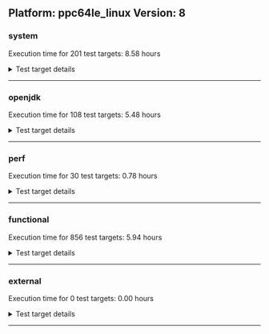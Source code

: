 ## Platform: ppc64le_linux Version: 8 

###  system
 Execution time for  201  test targets:  8.58  hours
<details><summary>Test target details</summary>

| Test Target Name | Time |
| --- | --- |
| TestJlmRemoteThreadAuth_0 | 758421.00  ms|
| TestJlmRemoteThreadAuth_1 | 730643.00  ms|
| TestJlmRemoteThreadNoAuth_0 | 720322.00  ms|
| TestJlmRemoteThreadNoAuth_1 | 700472.00  ms|
| MiniMix_aot_5m_0 | 691215.00  ms|
| TestJlmRemoteClassAuth_0 | 670221.00  ms|
| TestJlmRemoteClassNoAuth_0 | 651254.00  ms|
| TestJlmRemoteClassAuth_1 | 645813.00  ms|
| TestJlmRemoteClassNoAuth_1 | 628321.00  ms|
| SharedClasses.SCM23.MultiCL_0 | 563553.00  ms|
| SharedClasses.SCM23.MultiCL_1 | 494131.00  ms|
| SharedClasses.SCM23.MultiThreadMultiCL_1 | 412065.00  ms|
| SharedClasses.SCM23.MultiThreadMultiCL_0 | 399437.00  ms|
| TestJlmRemoteMemoryAuth_0 | 355839.00  ms|
| ConcurrentLoadTest_5m_1 | 350662.00  ms|
| ConcurrentLoadTest_5m_0 | 347941.00  ms|
| MiniMix_5m_0 | 345604.00  ms|
| TestJlmRemoteMemoryNoAuth_0 | 344053.00  ms|
| MiniMix_5m_1 | 343866.00  ms|
| MiniMix_5min_jdk8_0 | 331696.00  ms|
| TestJlmRemoteMemoryAuth_1 | 331157.00  ms|
| TestJlmRemoteMemoryNoAuth_1 | 321548.00  ms|
| DBBLoadTest_5m_1 | 312552.00  ms|
| NioLoadTest_5m_1 | 310542.00  ms|
| NioLoadTest_5m_0 | 310447.00  ms|
| DBBLoadTest_5m_0 | 310130.00  ms|
| MauveSingleThrdLoad_J9_5m_0 | 306028.00  ms|
| MauveSingleInvocLoad_J9_5m_0 | 305856.00  ms|
| MauveSingleInvocLoad_J9_5m_1 | 305613.00  ms|
| MauveSingleThrdLoad_J9_5m_1 | 305522.00  ms|
| DaaLoadTest_daa1_5m_0 | 305141.00  ms|
| DaaLoadTest_all_5m_0 | 305055.00  ms|
| MauveMultiThrdLoad_5m_1 | 305054.00  ms|
| LambdaLoadTest_J9_5m_0 | 305054.00  ms|
| LambdaLoadTest_CS_5m_0 | 304980.00  ms|
| DaaLoadTest_daa2_5m_0 | 304977.00  ms|
| DaaLoadTest_daa1_CS_5m_0 | 304907.00  ms|
| DaaLoadTest_daa3_5m_0 | 304827.00  ms|
| DaaLoadTest_all_CS_5m_0 | 304782.00  ms|
| HeapHogLoadTest_5m_0 | 304756.00  ms|
| LambdaLoadTest_HS_5m_1 | 304751.00  ms|
| DaaLoadTest_daa1_5m_1 | 304743.00  ms|
| MauveMultiThrdLoad_5m_0 | 304742.00  ms|
| DaaLoadTest_daa2_CS_5m_0 | 304714.00  ms|
| LambdaLoadTest_J9_5m_1 | 304654.00  ms|
| ObjectTreeLoadTest_5m_0 | 304644.00  ms|
| LambdaLoadTest_HS_5m_0 | 304480.00  ms|
| DaaLoadTest_all_5m_1 | 304475.00  ms|
| DaaLoadTest_daa3_CS_5m_0 | 304474.00  ms|
| ClassLoadingTest_CS_5m_0 | 304468.00  ms|
| DaaLoadTest_daa2_5m_1 | 304468.00  ms|
| MathLoadTest_bigdecimal_CS_5m_0 | 304457.00  ms|
| MathLoadTest_all_CS_5m_0 | 304433.00  ms|
| MathLoadTest_autosimd_CS_5m_0 | 304300.00  ms|
| HeapHogLoadTest_5m_1 | 304214.00  ms|
| DaaLoadTest_daa3_5m_1 | 304184.00  ms|
| ObjectTreeLoadTest_5m_1 | 304137.00  ms|
| ClassLoadingTest_5m_0 | 304137.00  ms|
| MauveSingleInvocLoad_HS_5m_0 | 304129.00  ms|
| MauveSingleThrdLoad_HS_5m_0 | 304129.00  ms|
| ClassLoadingTest_5m_1 | 304002.00  ms|
| MathLoadTest_all_5m_1 | 303934.00  ms|
| MauveSingleThrdLoad_HS_5m_1 | 303868.00  ms|
| MathLoadTest_bigdecimal_5m_1 | 303858.00  ms|
| MauveSingleInvocLoad_HS_5m_1 | 303850.00  ms|
| UtilLoadTest_5m_1 | 303842.00  ms|
| MathLoadTest_autosimd_5m_1 | 303756.00  ms|
| LangLoadTest_5m_1 | 303746.00  ms|
| UtilLoadTest_5m_0 | 303724.00  ms|
| MathLoadTest_bigdecimal_5m_0 | 303720.00  ms|
| MathLoadTest_all_5m_0 | 303676.00  ms|
| LangLoadTest_5m_0 | 303568.00  ms|
| MathLoadTest_autosimd_5m_0 | 303545.00  ms|
| HCRLateAttachWorkload_0 | 266501.00  ms|
| HCRLateAttachWorkload_1 | 255337.00  ms|
| SharedClasses.SCM23.MultiThread_1 | 235231.00  ms|
| SharedClasses.SCM23.MultiThread_0 | 232270.00  ms|
| MauveSingleThrdLoad_HS_0 | 207944.00  ms|
| SharedClasses.SCM01.SingleCL_0 | 190752.00  ms|
| MauveMultiThrdLoad_0 | 162693.00  ms|
| ConcurrentLoadTest_0 | 161741.00  ms|
| TestJlmRemoteNotifierProxyAuth_0 | 149087.00  ms|
| TestJlmRemoteNotifierProxyAuth_1 | 145368.00  ms|
| NioLoadTest_0 | 141283.00  ms|
| SharedClasses.SCM01.MultiCL_0 | 129537.00  ms|
| SharedClasses.SCM01.MultiCL_1 | 128225.00  ms|
| SC_Softmx_UpDown_1 | 120855.00  ms|
| SC_Softmx_UpDown_0 | 116338.00  ms|
| SC_Softmx_Increase_1 | 110055.00  ms|
| SC_Softmx_Increase_0 | 109478.00  ms|
| SharedClassesAPI_0 | 100054.00  ms|
| SharedClassesAPI_1 | 98353.00  ms|
| SharedClasses.SCM01.MultiThreadMultiCL_1 | 97592.00  ms|
| MathLoadTest_all_0 | 96601.00  ms|
| SharedClasses.SCM01.MultiThreadMultiCL_0 | 94865.00  ms|
| MathLoadTest_bigdecimal_0 | 88158.00  ms|
| SharedClasses.SCM01.MultiThread_1 | 64933.00  ms|
| SharedClasses.SCM01.MultiThread_0 | 64523.00  ms|
| SharedClasses.SCM23.SingleCL_1 | 49148.00  ms|
| SharedClasses.SCM23.SingleCL_0 | 48387.00  ms|
| SharedClasses.SCM01.SingleCL_1 | 48186.00  ms|
| ParallelStreamsLoadTest_J9_0 | 45483.00  ms|
| ParallelStreamsLoadTest_CS_0 | 44926.00  ms|
| ParallelStreamsLoadTest_J9_1 | 41747.00  ms|
| ClassLoadingTest_0 | 39599.00  ms|
| LockingLoadTest_0 | 33809.00  ms|
| LockingLoadTest_1 | 32738.00  ms|
| TestJlmLocal_0 | 28207.00  ms|
| ParallelStreamsLoadTest_HS_1 | 28205.00  ms|
| TestJlmLocal_1 | 27293.00  ms|
| ParallelStreamsLoadTest_HS_0 | 26866.00  ms|
| SharedClassesWorkload_0 | 19622.00  ms|
| SharedClassesWorkload_1 | 19517.00  ms|
| DirectByteBufferLoadTest_0 | 19205.00  ms|
| OAuthTest_0 | 13990.00  ms|
| UtilLoadTest_0 | 8685.00  ms|
| LangLoadTest_0 | 8518.00  ms|
| MauveSingleInvocLoad_HS_0 | 7767.00  ms|
| MathLoadTest_autosimd_0 | 5867.00  ms|
| jcstress_SampleTestBench_0 | 5855.00  ms|
| TestIBMJlmLocal_0 | 2933.00  ms|
| TestIBMJlmLocal_1 | 2728.00  ms|
| LambdaLoadTest_Hotspot_0 | 2605.00  ms|
| MachineInfo_0 | 653.00  ms|
| JdiTest_2 | 21.00  ms|
| JdiTest_1 | 21.00  ms|
| JdiTest_0 | 21.00  ms|
| MauveSingleInvocLoad_CS_5m_0 | 20.00  ms|
| MauveSingleThrdLoad_CS_5m_0 | 20.00  ms|
| MauveMultiThrdLoad_CS_5m_0 | 19.00  ms|
| TestJlmRemoteMemoryNoAuth_2 | 19.00  ms|
| ConcurrentLoadTest_5m_2 | 17.00  ms|
| MathLoadTest_all_5m_2 | 17.00  ms|
| MiniMix_5m_2 | 17.00  ms|
| DBBLoadTest_5m_2 | 17.00  ms|
| LockingLoadTest_2 | 17.00  ms|
| UtilLoadTest_5m_2 | 16.00  ms|
| SC_Softmx_JitAot_Linux_1 | 16.00  ms|
| LangLoadTest_5m_2 | 16.00  ms|
| HCRLateAttachWorkload_2 | 16.00  ms|
| TestIBMJlmRemoteClassNoAuth_SE80_Linux_1 | 16.00  ms|
| TestIBMJlmRemoteClassNoAuth_SE80_0 | 16.00  ms|
| TestIBMJlmRemoteClassAuth_SE80_1 | 16.00  ms|
| SC_Softmx_JitAot_Linux_0 | 16.00  ms|
| TestJlmRemoteMemoryAuth_2 | 15.00  ms|
| SC_Softmx_JitAot_1 | 15.00  ms|
| SC_Softmx_JitAot_0 | 15.00  ms|
| MauveMultiThrdLoad_5m_2 | 15.00  ms|
| TestIBMJlmRemoteClassAuth_SE80_0 | 15.00  ms|
| ClassLoadingTest_5m_2 | 15.00  ms|
| TestIBMJlmRemoteMemoryAuth_SE80_Linux_0 | 15.00  ms|
| TestIBMJlmRemoteMemoryNoAuth_SE80_Linux_0 | 15.00  ms|
| TestIBMJlmRemoteClassAuth_SE80_Linux_1 | 15.00  ms|
| MauveSingleInvocLoad_HS_5m_2 | 15.00  ms|
| TestJlmRemoteClassNoAuth_2 | 15.00  ms|
| TestIBMJlmRemoteClassNoAuth_SE80_1 | 15.00  ms|
| TestJlmRemoteThreadNoAuth_2 | 15.00  ms|
| TestIBMJlmRemoteMemoryNoAuth_SE80_Linux_1 | 15.00  ms|
| TestIBMJlmRemoteMemoryNoAuth_SE80_0 | 15.00  ms|
| TestIBMJlmRemoteMemoryAuth_SE80_1 | 15.00  ms|
| TestIBMJlmRemoteMemoryAuth_SE80_Linux_1 | 15.00  ms|
| TestIBMJlmRemoteClassNoAuth_SE80_Linux_0 | 15.00  ms|
| TestIBMJlmRemoteClassAuth_SE80_Linux_0 | 15.00  ms|
| TestJlmRemoteNotifierProxyAuth_2 | 15.00  ms|
| MathLoadTest_autosimd_5m_2 | 14.00  ms|
| TestIBMJlmRemoteMemoryNoAuth_SE80_1 | 14.00  ms|
| TestIBMJlmRemoteMemoryAuth_SE80_0 | 14.00  ms|
| TestJlmRemoteClassAuth_2 | 14.00  ms|
| TestJlmLocal_2 | 14.00  ms|
| TestJlmRemoteThreadAuth_2 | 14.00  ms|
| MathLoadTest_bigdecimal_5m_2 | 14.00  ms|
| LambdaLoadTest_HS_5m_2 | 14.00  ms|
| NioLoadTest_5m_2 | 14.00  ms|
| UtilLoadTest_2 | 14.00  ms|
| MauveSingleThrdLoad_HS_1 | 14.00  ms|
| ParallelStreamsLoadTest_HS_2 | 13.00  ms|
| MauveSingleThrdLoad_HS_5m_2 | 13.00  ms|
| NioLoadTest_2 | 13.00  ms|
| LangLoadTest_1 | 13.00  ms|
| MauveMultiThrdLoad_1 | 13.00  ms|
| MathLoadTest_autosimd_1 | 13.00  ms|
| MathLoadTest_all_2 | 13.00  ms|
| MathLoadTest_all_1 | 13.00  ms|
| MathLoadTest_bigdecimal_1 | 13.00  ms|
| MathLoadTest_autosimd_2 | 13.00  ms|
| UtilLoadTest_1 | 13.00  ms|
| ClassLoadingTest_1 | 13.00  ms|
| ClassLoadingTest_2 | 13.00  ms|
| MauveMultiThrdLoad_2 | 13.00  ms|
| MauveSingleThrdLoad_HS_2 | 12.00  ms|
| LambdaLoadTest_Hotspot_2 | 12.00  ms|
| DirectByteBufferLoadTest_2 | 12.00  ms|
| MathLoadTest_bigdecimal_2 | 12.00  ms|
| DirectByteBufferLoadTest_1 | 12.00  ms|
| LambdaLoadTest_Hotspot_1 | 12.00  ms|
| NioLoadTest_1 | 12.00  ms|
| MauveSingleInvocLoad_HS_2 | 12.00  ms|
| ConcurrentLoadTest_1 | 12.00  ms|
| LangLoadTest_2 | 12.00  ms|
| MauveSingleInvocLoad_HS_1 | 12.00  ms|
| ConcurrentLoadTest_2 | 12.00  ms|
</details>

---

###  openjdk
 Execution time for  108  test targets:  5.48  hours
<details><summary>Test target details</summary>

| Test Target Name | Time |
| --- | --- |
| jdk_security3_1 | 1283429.00  ms|
| jdk_security3_0 | 1266617.00  ms|
| hotspot_jre_0 | 1213611.00  ms|
| jdk_jfr_0 | 1163857.00  ms|
| jdk_jfr_1 | 1017109.00  ms|
| hotspot_jre_1 | 1016337.00  ms|
| jdk_other_0 | 981090.00  ms|
| jdk_other_1 | 978230.00  ms|
| jdk_nio_0 | 807842.00  ms|
| jdk_util_0 | 744400.00  ms|
| jdk_nio_1 | 715399.00  ms|
| jdk_util_1 | 677623.00  ms|
| jdk_jdi_0 | 585694.00  ms|
| jdk_rmi_0 | 518467.00  ms|
| jdk_rmi_1 | 478232.00  ms|
| jdk_net_0 | 371628.00  ms|
| jdk_net_1 | 346414.00  ms|
| jdk_jmx_0 | 309957.00  ms|
| hotspot_custom_0 | 306887.00  ms|
| hotspot_custom_1 | 305746.00  ms|
| jdk_beans_0 | 280633.00  ms|
| jdk_tools_0 | 265804.00  ms|
| jdk_lang_1 | 262642.00  ms|
| jdk_lang_0 | 241206.00  ms|
| jdk_jmx_1 | 236428.00  ms|
| jdk_security4_0 | 233601.00  ms|
| jdk_security4_1 | 232058.00  ms|
| jdk_tools_1 | 180873.00  ms|
| jdk_jdi_jdk8_1 | 180649.00  ms|
| jdk_jdi_jdk8_0 | 179954.00  ms|
| jdk_imageio_1 | 176037.00  ms|
| jdk_beans_1 | 175188.00  ms|
| jdk_imageio_0 | 170796.00  ms|
| jdk_instrument_0 | 166899.00  ms|
| jdk_instrument_1 | 140285.00  ms|
| jdk_security1_0 | 139855.00  ms|
| jdk_math_0 | 139292.00  ms|
| jdk_security1_1 | 137008.00  ms|
| jdk_math_1 | 135029.00  ms|
| jdk_security2_0 | 128264.00  ms|
| jdk_security2_1 | 120903.00  ms|
| jdk_time_0 | 105256.00  ms|
| jdk_io_0 | 97294.00  ms|
| jdk_time_1 | 94727.00  ms|
| jdk_io_1 | 85589.00  ms|
| jdk_management_0 | 71080.00  ms|
| jdk_management_1 | 56012.00  ms|
| jdk_text_0 | 48291.00  ms|
| jdk_text_1 | 40078.00  ms|
| jdk_custom_0 | 37862.00  ms|
| jdk_custom_1 | 28812.00  ms|
| langtools_custom_0 | 11014.00  ms|
| langtools_custom_1 | 7842.00  ms|
| hotspot_compiler_0 | 5873.00  ms|
| hotspot_compiler_1 | 4419.00  ms|
| hotspot_serviceability_1 | 4373.00  ms|
| hotspot_gc_1 | 4368.00  ms|
| hotspot_serviceability_0 | 4252.00  ms|
| hotspot_gc_0 | 4199.00  ms|
| hotspot_runtime_1 | 3946.00  ms|
| hotspot_runtime_0 | 3941.00  ms|
| hotspot_all_0 | 3752.00  ms|
| jdk_swing_2 | 27.00  ms|
| jdk_2d_1 | 21.00  ms|
| jdk_security4_2 | 20.00  ms|
| jdk_awt_0 | 20.00  ms|
| jdk_awt_2 | 20.00  ms|
| jdk_sound_0 | 19.00  ms|
| jdk_sound_2 | 19.00  ms|
| jdk_2d_2 | 19.00  ms|
| jdk_2d_0 | 19.00  ms|
| jdk_swing_1 | 18.00  ms|
| jdk_awt_1 | 18.00  ms|
| jdk_sound_1 | 18.00  ms|
| jdk_jdi_jdk8_2 | 18.00  ms|
| jdk_swing_0 | 17.00  ms|
| jdk_custom_2 | 17.00  ms|
| hotspot_all_1 | 17.00  ms|
| jdk_net_2 | 16.00  ms|
| jdk_lang_2 | 16.00  ms|
| jdk_instrument_2 | 16.00  ms|
| jdk_util_2 | 16.00  ms|
| jdk_nio_2 | 16.00  ms|
| jdk_management_2 | 16.00  ms|
| jdk_tools_2 | 15.00  ms|
| jdk_math_2 | 15.00  ms|
| jdk_jmx_2 | 15.00  ms|
| jdk_time_2 | 15.00  ms|
| jdk_other_2 | 15.00  ms|
| jdk_jfr_2 | 15.00  ms|
| jdk_beans_2 | 15.00  ms|
| hotspot_all_2 | 15.00  ms|
| jdk_security3_2 | 15.00  ms|
| jdk_text_2 | 14.00  ms|
| jdk_security2_2 | 14.00  ms|
| jdk_security1_2 | 14.00  ms|
| jdk_rmi_2 | 14.00  ms|
| hotspot_compiler_2 | 14.00  ms|
| jdk_imageio_2 | 14.00  ms|
| hotspot_jre_2 | 14.00  ms|
| hotspot_serviceability_2 | 14.00  ms|
| jdk_io_2 | 13.00  ms|
| langtools_custom_2 | 13.00  ms|
| hotspot_custom_2 | 13.00  ms|
| hotspot_runtime_2 | 13.00  ms|
| hotspot_gc_2 | 13.00  ms|
| jdk_jdi_1 | 11.00  ms|
| jdk_jdi_2 | 11.00  ms|
</details>

---

###  perf
 Execution time for  30  test targets:  0.78  hours
<details><summary>Test target details</summary>

| Test Target Name | Time |
| --- | --- |
| renaissance-fj-kmeans_0 | 434206.00  ms|
| renaissance-movie-lens_0 | 390105.00  ms|
| renaissance-als_0 | 321516.00  ms|
| renaissance-future-genetic_0 | 281900.00  ms|
| renaissance-chi-square_0 | 199749.00  ms|
| renaissance-philosophers_0 | 183571.00  ms|
| renaissance-gauss-mix_0 | 172015.00  ms|
| renaissance-dec-tree_0 | 160120.00  ms|
| renaissance-mnemonics_0 | 146231.00  ms|
| renaissance-par-mnemonics_0 | 128899.00  ms|
| renaissance-finagle-http_0 | 97934.00  ms|
| renaissance-log-regression_0 | 84536.00  ms|
| dacapo-eclipse_0 | 66420.00  ms|
| renaissance-scala-kmeans_0 | 41426.00  ms|
| dacapo-jython_0 | 31475.00  ms|
| dacapo-h2_0 | 25772.00  ms|
| dacapo-avrora_0 | 15667.00  ms|
| dacapo-sunflow_0 | 8089.00  ms|
| dacapo-pmd_0 | 7042.00  ms|
| dacapo-luindex_0 | 5838.00  ms|
| dacapo-xalan_0 | 4891.00  ms|
| dacapo-fop_0 | 4687.00  ms|
| renaissance-akka-uct_0 | 28.00  ms|
| dacapo-lusearch-fix_0 | 28.00  ms|
| renaissance-naive-bayes_0 | 28.00  ms|
| renaissance-finagle-chirper_0 | 25.00  ms|
| renaissance-db-shootout_0 | 24.00  ms|
| dacapo-tomcat_0 | 22.00  ms|
| IdleMicrobenchmark_J9_0 | 22.00  ms|
| IdleMicrobenchmark_HS_0 | 20.00  ms|
</details>

---

###  functional
 Execution time for  856  test targets:  5.94  hours
<details><summary>Test target details</summary>

| Test Target Name | Time |
| --- | --- |
| cmdLineTester_vmRuntimeState_0 | 1517356.00  ms|
| testJITServer_0 | 707110.00  ms|
| testJITServer_1 | 705731.00  ms|
| testDefaultDisclaimMemory_3 | 695107.00  ms|
| testSoftMxDisclaimMemory_3 | 667687.00  ms|
| testSCCacheManagement_0 | 640984.00  ms|
| SyntheticGCWorkload_DoubleMap_J9_0 | 600698.00  ms|
| testRASAPI_0 | 517661.00  ms|
| jsr292Test_JitCount0_jdk8_0 | 401399.00  ms|
| threadMXBeanTestSuite1_7 | 400900.00  ms|
| jit_hw_0 | 379081.00  ms|
| StringPeepholeTest_0 | 363201.00  ms|
| threadMXBeanTestSuite2_3 | 345091.00  ms|
| threadMXBeanTestSuite2_0 | 344899.00  ms|
| threadMXBeanTestSuite1_4 | 328863.00  ms|
| jit_hwWarm_0 | 308690.00  ms|
| jit_jar_0 | 302207.00  ms|
| cmdLineTester_GCRegressionTests_3 | 259851.00  ms|
| cmdLineTester_GCRegressionTests_2 | 256143.00  ms|
| cmdLineTester_GCRegressionTests_0 | 254684.00  ms|
| cmdLineTester_GCRegressionTests_1 | 252702.00  ms|
| cmdLineTester_jvmtitests_hcr_SE80_3 | 201413.00  ms|
| J9vmTest_4 | 179873.00  ms|
| J9vmTest_3 | 179574.00  ms|
| J9vmTest_0 | 171452.00  ms|
| J9vmTest_5 | 170668.00  ms|
| cmdLineTester_jvmtitests_hcr_OSRG_nongold_SE80_3 | 163313.00  ms|
| cmdLineTester_jvmtitests_hcr_OSRG_nongold_SE80_4 | 162731.00  ms|
| cmdLineTester_jvmtitests_hcr_OSRG_nongold_SE80_1 | 162335.00  ms|
| MBCS_Tests_charsets_0 | 156748.00  ms|
| jsr335tests_SE80_1 | 146961.00  ms|
| MBCS_Tests_charsets8_0 | 145847.00  ms|
| jit_tr_0 | 141718.00  ms|
| cmdLineTester_verbosetest_1 | 127784.00  ms|
| SharedCPEntryInvokerTests_2 | 123056.00  ms|
| TestArrayCopy_0 | 121716.00  ms|
| TestArrayCopy_2 | 121707.00  ms|
| TestArrayCopy_openj9_none_SCC_0 | 121553.00  ms|
| TestArrayCopy_openj9_none_SCC_2 | 121547.00  ms|
| TestArrayCopy_3 | 121440.00  ms|
| TestArrayCopy_1 | 121379.00  ms|
| TestArrayCopy_openj9_none_SCC_3 | 121223.00  ms|
| TestArrayCopy_openj9_none_SCC_1 | 121207.00  ms|
| cmdLineTester_verbosetest_6 | 119977.00  ms|
| cmdLineTester_shrcdbgddrext_1 | 114235.00  ms|
| cmdLineTester_pltest_0 | 114064.00  ms|
| cmdLineTester_verbosetest_2 | 111242.00  ms|
| jsr335tests_SE80_3 | 110236.00  ms|
| cmdLineTester_shrcdbgddrext_0 | 109922.00  ms|
| jsr335tests_SE80_5 | 108830.00  ms|
| cmdLineTester_pltest_j9sig_ext_0 | 108081.00  ms|
| cmdLineTester_verbosetest_0 | 104343.00  ms|
| cmdLineTester_verbosetest_3 | 102727.00  ms|
| jsr335tests_SE80_4 | 102084.00  ms|
| jsr335tests_SE80_7 | 98245.00  ms|
| jsr335tests_SE80_2 | 89759.00  ms|
| cmdLineTester_fieldwatchtests_0 | 86031.00  ms|
| gc_rwlocktest_0 | 80117.00  ms|
| jsr335tests_SE80_0 | 79339.00  ms|
| gcPolicyNogcOOMTest_0 | 75348.00  ms|
| testSoftMxDisclaimMemory_1 | 72388.00  ms|
| cmdLineTester_classesdbgddrext_1 | 71868.00  ms|
| cmdLineTester_jvmtitests_hcr_OSRG_nongold_SE80_0 | 70420.00  ms|
| testSoftMxLocal_3 | 69316.00  ms|
| cmdLineTester_classesdbgddrext_0 | 66898.00  ms|
| testOSMXBeanLocal_0 | 66424.00  ms|
| testOSMXBeanLocal_1 | 66179.00  ms|
| cmdLineTest_J9test_extended_0 | 66078.00  ms|
| testvmcheck_0 | 65246.00  ms|
| testSoftMxLocal_1 | 63237.00  ms|
| testSoftMxLocal_2 | 62128.00  ms|
| testOSMXBeanRemote_0 | 62109.00  ms|
| testGuestOSMXBeanRemote_0 | 61820.00  ms|
| testOSMXBeanRemote_1 | 61743.00  ms|
| testGuestOSMXBeanRemote_1 | 61726.00  ms|
| regressionBucketDefault_0 | 61641.00  ms|
| regressionBucketDefault_1 | 61602.00  ms|
| testvmcheck_1 | 60767.00  ms|
| cmdLineTester_loopReduction_0 | 60373.00  ms|
| testvmcheck_5 | 60068.00  ms|
| testSoftMxLocal_0 | 59883.00  ms|
| testvmcheck_4 | 59386.00  ms|
| testvmcheck_6 | 58982.00  ms|
| memleaksTest_0 | 57960.00  ms|
| testDDRExt_Callsites_0 | 54369.00  ms|
| cmdLineTester_callsitedbgddrext_openj9_0 | 53775.00  ms|
| cmdLineTester_decompilationTests_0 | 51468.00  ms|
| cmdLineTester_decompilationTests_1 | 50721.00  ms|
| testSoftMxDisclaimMemory_2 | 49817.00  ms|
| TestJcmd_0 | 49125.00  ms|
| JCL_Test_SE80_0 | 48662.00  ms|
| JCL_Test_SE80_1 | 48535.00  ms|
| JCL_Test_SE80_2 | 48353.00  ms|
| SCURLClassLoaderTests_SE80_0 | 45963.00  ms|
| cmdLineTester_jvmtitests_2 | 45716.00  ms|
| SCURLClassLoaderNPTests_SE80_1 | 45703.00  ms|
| cmdLineTester_GCCheck_3 | 45625.00  ms|
| cmdLineTester_GCCheck_0 | 45567.00  ms|
| SCURLClassLoaderNPTests_SE80_0 | 45336.00  ms|
| cmdLineTester_jvmtitests_1 | 45257.00  ms|
| SCURLClassLoaderTests_SE80_1 | 45130.00  ms|
| cmdLineTester_GCCheck_2 | 44734.00  ms|
| cmdLineTester_jvmtitests_0 | 44326.00  ms|
| cmdLineTester_jvmtitests_8 | 44180.00  ms|
| MBCS_Tests_jdbc41_ja_JP_linux_0 | 44083.00  ms|
| cmdLineTester_jvmtitests_7 | 42450.00  ms|
| cmdLineTester_jvmtitests_6 | 42429.00  ms|
| testOpenJ9DiagnosticsMXBean_0 | 42336.00  ms|
| cmdLineTester_dumpromclasstests_0 | 40625.00  ms|
| ThreadRegressionTests_0 | 40463.00  ms|
| cmdLineTester_GCCheck_1 | 40373.00  ms|
| ThreadRegressionTests_4 | 40256.00  ms|
| testSCCMLSnapshot_0 | 40004.00  ms|
| testSCCMLSnapshot_1 | 39636.00  ms|
| testDDRExt_Class_0 | 38714.00  ms|
| testSoftMxDisclaimMemory_0 | 36387.00  ms|
| TestAttachAPI_SE80_0 | 35953.00  ms|
| MBCS_Tests_jdbc41_ko_KR_linux_0 | 34883.00  ms|
| threadMXBeanTimedParkTest_3 | 34694.00  ms|
| threadMXBeanTimedParkTest_0 | 34640.00  ms|
| VmArgumentTests_0 | 33150.00  ms|
| jit_vich_0 | 31324.00  ms|
| cmdLineTest_J9test_common_0 | 31223.00  ms|
| cmdLineTester_fastClassHashTable_0 | 30957.00  ms|
| testDDRExt_SharedClasses_0 | 30889.00  ms|
| cmdLineTester_jvmtitests_debug_openj9_none_SCC_7 | 30678.00  ms|
| MBCS_Tests_jdbc41_zh_CN_linux_0 | 30307.00  ms|
| cmdLineTester_jvmtitests_debug_openj9_none_SCC_10 | 30191.00  ms|
| cmdLineTester_jvmtitests_debug_openj9_none_SCC_3 | 30177.00  ms|
| cmdLineTester_jvmtitests_debug_openj9_none_SCC_8 | 29928.00  ms|
| cmdLineTester_jvmtitests_debug_openj9_none_SCC_6 | 29052.00  ms|
| cmdLineTester_jvmtitests_debug_openj9_none_SCC_1 | 28778.00  ms|
| testDDRExtJunit_StackMap_0 | 28414.00  ms|
| cmdLineTester_jython_6 | 27536.00  ms|
| cmdLineTester_jvmtitests_hcr_SE80_4 | 26856.00  ms|
| cmdLineTester_jython_3 | 26706.00  ms|
| testDDRExtJunit_CollisionResilientHashtable_0 | 26449.00  ms|
| testDDRExt_General_0 | 26275.00  ms|
| cmdLineTester_jvmtitests_hcr_SE80_8 | 25976.00  ms|
| cmdLineTester_jvmtitests_hcr_SE80_9 | 25960.00  ms|
| cmdLineTester_jvmtitests_hcr_SE80_2 | 25941.00  ms|
| cmdLineTester_jvmtitests_hcr_SE80_10 | 25870.00  ms|
| cmdLineTester_jvmtitests_hcr_SE80_0 | 25734.00  ms|
| cmdLineTester_SCHelperCompatTests_unix_0 | 25730.00  ms|
| MBCS_Tests_jdbc41_zh_TW_linux_0 | 25714.00  ms|
| cmdLineTester_jvmtitests_hcr_SE80_1 | 25655.00  ms|
| cmdLineTester_SCHelperCompatTests_unix_1 | 25621.00  ms|
| cmdLineTester_XcheckJNI_0 | 25477.00  ms|
| testDDRExtJunit_FindExtThread_0 | 24688.00  ms|
| testDDRExtJunit_MonitorsAndDeadlock4_1 | 24230.00  ms|
| jit_recognizedMethod_4 | 24184.00  ms|
| threadMXBeanTestSuite1_0 | 23684.00  ms|
| threadMXBeanTestSuite1_3 | 23365.00  ms|
| testDDRExtJunit_MonitorsAndDeadlock3_1 | 23328.00  ms|
| testDDRExtJunit_MonitorsAndDeadlock2_1 | 22575.00  ms|
| testDDRExtJunit_MonitorsAndDeadlock5_1 | 22323.00  ms|
| testDDRExt_JITExt_0 | 22319.00  ms|
| shrtest_linux_SE80_1 | 22036.00  ms|
| shrtest_linux_SE80_0 | 21633.00  ms|
| cmdLineTester_SCURLHelperTests_80_0 | 21623.00  ms|
| cmdLineTester_SCURLHelperTests_80_1 | 21526.00  ms|
| testDefaultDisclaimMemory_2 | 21498.00  ms|
| testDDRExtJunit_MonitorsAndDeadlock6_1 | 21301.00  ms|
| cmdLineTester_GCRotatingVerboseLogTests_0 | 20980.00  ms|
| cmdLineTester_GCRotatingVerboseLogTests_4 | 20945.00  ms|
| cmdLineTester_GCRotatingVerboseLogTests_2 | 20943.00  ms|
| cmdLineTester_GCRotatingVerboseLogTests_3 | 20930.00  ms|
| cmdLineTester_GCRotatingVerboseLogTests_1 | 20925.00  ms|
| testDefaultDisclaimMemory_1 | 19696.00  ms|
| cmdLineTester_decompilationTests_nongold_0 | 19536.00  ms|
| TestFileLocking_SE80_0 | 19436.00  ms|
| testSCCMLTests2_1 | 19147.00  ms|
| cmdLineTester_decompilationTests_nongold_3 | 19119.00  ms|
| SharedClassesSysVTesting_0 | 18953.00  ms|
| testJCMMXBeanRemote_SE80_1 | 18745.00  ms|
| testJCMMXBeanRemote_SE80_0 | 18676.00  ms|
| jsr292Test_jdk8_special_0 | 18504.00  ms|
| jsr292Test_jdk8_0 | 18194.00  ms|
| fibTest_0 | 18183.00  ms|
| testSCCMLTests4_1 | 18155.00  ms|
| TestAttachErrorHandling_SE80_0 | 18081.00  ms|
| JCL_TEST_Java-Security_SE80_0 | 17938.00  ms|
| testDDRExtJunit_MonitorsAndDeadlock1_1 | 17769.00  ms|
| testSCCMLTests2_0 | 17497.00  ms|
| testSCCMLTests3_0 | 17331.00  ms|
| jit_jitt_1 | 16641.00  ms|
| jit_jitt_0 | 16561.00  ms|
| jit_jitt_2 | 16522.00  ms|
| cmdLineTester_jython_1 | 16472.00  ms|
| jit_jitt_3 | 16439.00  ms|
| jit_jitt_openj9_none_SCC_3 | 16404.00  ms|
| jit_jitt_openj9_none_SCC_2 | 16299.00  ms|
| jit_jitt_openj9_none_SCC_0 | 16241.00  ms|
| cmdLineTester_jython_4 | 16193.00  ms|
| jit_jitt_openj9_none_SCC_1 | 16183.00  ms|
| testSCCMLTests1_openj9_0 | 15543.00  ms|
| testSCCMLTests3_1 | 15413.00  ms|
| testSCCMLTests1_openj9_1 | 14990.00  ms|
| TestRefreshGCSpecialClassesCache_BCI_EXTENDED_HCR_JIT_ON_SE80_0 | 14930.00  ms|
| TestFlushReflectionCache_SE80_2 | 14774.00  ms|
| TestRefreshGCSpecialClassesCache_BCI_FAST_HCR_JIT_ON_SE80_0 | 14596.00  ms|
| TestRefreshGCSpecialClassesCache_NOBCI_JIT_ON_SE80_0 | 14469.00  ms|
| memoryCategories_0 | 14255.00  ms|
| testDDRExtJunit_MonitorsAndDeadlock4_0 | 13885.00  ms|
| gcNotificationTest_OptAvgpause_1 | 13459.00  ms|
| gcNotificationTest_GenCon_1 | 13452.00  ms|
| gcNotificationTest_Balanced_0 | 13445.00  ms|
| gcNotificationTest_Balanced_1 | 13431.00  ms|
| gcNotificationTest_GenCon_0 | 13430.00  ms|
| gcNotificationTest_OptAvgpause_0 | 13425.00  ms|
| gcNotificationTest_Optthruput_0 | 13415.00  ms|
| gcNotificationTest_Optthruput_1 | 13380.00  ms|
| testDDRExtJunit_MonitorsAndDeadlock2_0 | 13209.00  ms|
| testDDRExtJunit_MonitorsAndDeadlock5_0 | 13185.00  ms|
| testDDRExtJunit_MonitorsAndDeadlock3_0 | 13184.00  ms|
| testDDRExtJunit_MonitorsAndDeadlock1_0 | 13154.00  ms|
| testDDRExtJunit_MonitorsAndDeadlock6_0 | 13097.00  ms|
| cmdLineTester_jvmtitests_debug_7 | 13016.00  ms|
| JCL_Test_JITHelpers_SE80_1 | 12633.00  ms|
| cmdLineTester_jython_5 | 12547.00  ms|
| cmdLineTester_jvmtitests_debug_6 | 12517.00  ms|
| cmdLineTester_jython_2 | 12442.00  ms|
| JCL_Test_JITHelpers_SE80_0 | 12242.00  ms|
| jit_recognizedMethod_1 | 12232.00  ms|
| testSCCMLTests4_0 | 12137.00  ms|
| jit_jitt_array_4 | 11906.00  ms|
| jit_jitt_array_3 | 11883.00  ms|
| jit_jitt_array_5 | 11853.00  ms|
| jit_jitt_array_0 | 11838.00  ms|
| jit_jitt_array_2 | 11801.00  ms|
| jit_jitt_array_6 | 11754.00  ms|
| testDefaultDisclaimMemory_0 | 11663.00  ms|
| jit_hw_1 | 11424.00  ms|
| testSCCMLTests6_0 | 11398.00  ms|
| cmdLineTester_jvmtitests_debug_8 | 11273.00  ms|
| cmdLineTester_jvmtitests_debug_3 | 11248.00  ms|
| testSCCMLTests6_1 | 11246.00  ms|
| jit_hw_2 | 11224.00  ms|
| cmdLineTester_jvmtitests_debug_10 | 11046.00  ms|
| cmdLineTester_jvmtitests_debug_1 | 10771.00  ms|
| testSCCMLSoftmx_0 | 10744.00  ms|
| testSoftMxNotDisclaimMemory_0 | 10514.00  ms|
| testSCCMLSoftmx_1 | 10506.00  ms|
| testSoftMxNotDisclaimMemory_1 | 10347.00  ms|
| testSoftMxNotDisclaimMemory_2 | 10346.00  ms|
| stringConcatOptTest_1 | 10166.00  ms|
| jit_recognizedMethod_3 | 10115.00  ms|
| testSCCMLTests5_0 | 9933.00  ms|
| stringConcatOptTest_0 | 9862.00  ms|
| JCL_Test_JITHelpers_SE80_3 | 9780.00  ms|
| jit_recognizedMethod_2 | 9622.00  ms|
| testSCCMLTests5_1 | 9563.00  ms|
| jit_jitt_array_compress_2 | 9452.00  ms|
| JCL_Test_JITHelpers_SE80_2 | 9445.00  ms|
| jit_jitt_array_compress_0 | 9378.00  ms|
| jit_jitt_array_compress_3 | 9329.00  ms|
| jit_jitt_array_compress_1 | 9323.00  ms|
| jit_jitt_array_1 | 9315.00  ms|
| MBCS_Tests_urlclassloader_ja_JP_linux_0 | 8774.00  ms|
| TestJps_SE80_0 | 8618.00  ms|
| MBCS_Tests_annotation_ko_KR_linux_0 | 8569.00  ms|
| MBCS_Tests_annotation_zh_TW_linux_0 | 8541.00  ms|
| MBCS_Tests_annotation_zh_CN_linux_0 | 8335.00  ms|
| MBCS_Tests_annotation_ja_JP_linux_0 | 8323.00  ms|
| JLM_Tests_interface_SE80_1 | 7608.00  ms|
| JLM_Tests_interface_SE80_0 | 7588.00  ms|
| SoftmxRASTest2_3 | 7548.00  ms|
| SoftmxRASTest1_3 | 6751.00  ms|
| pthreadDestructor_0 | 6355.00  ms|
| pthreadDestructor_1 | 6344.00  ms|
| cmdLineTester_lockWordAlignment_Object_Standard_0 | 6337.00  ms|
| MBCS_Tests_coin_ja_JP_linux_0 | 6312.00  ms|
| MBCS_Tests_coin_zh_CN_linux_0 | 6217.00  ms|
| cmdLineTest_gpTest_0 | 6193.00  ms|
| cmdLineTester_test_0 | 6139.00  ms|
| UnsafeTests_SE80_1 | 6115.00  ms|
| MBCS_Tests_urlclassloader_zh_CN_linux_0 | 6101.00  ms|
| MBCS_Tests_urlclassloader_zh_TW_linux_0 | 6098.00  ms|
| UnsafeTests_SE80_0 | 6061.00  ms|
| MBCS_Tests_coin_ko_KR_linux_0 | 6037.00  ms|
| MBCS_Tests_coin_zh_TW_linux_0 | 6012.00  ms|
| cmdLineTester_SCCommandLineOptionTests_0 | 5995.00  ms|
| UnsafeTests_SE80_2 | 5995.00  ms|
| cmdLineTester_lockWordAlignment_Object_d_0 | 5956.00  ms|
| cmdLineTester_SCCommandLineOptionTests_1 | 5802.00  ms|
| CDSAdaptorTest_0 | 5775.00  ms|
| cmdLineTester_hangTest_0 | 5711.00  ms|
| cmdLineTester_lockWordAlignment_Object_iii_0 | 5692.00  ms|
| cmdLineTester_lockWordAlignment_Object_ii_0 | 5639.00  ms|
| cmdLineTester_lockWordAlignment_Object_i_0 | 5559.00  ms|
| MBCS_Tests_urlclassloader_ko_KR_linux_0 | 4920.00  ms|
| cmdLineTester_jython_0 | 4632.00  ms|
| HashPerformance_0 | 4628.00  ms|
| testJCMMXBeanLocal_SE80_0 | 4592.00  ms|
| cmdLineTester_locales_0 | 4565.00  ms|
| testSCCMLAotMethodOperation_1 | 4547.00  ms|
| finalizerTest_0 | 4395.00  ms|
| testSCCMLAotMethodOperation_0 | 4395.00  ms|
| SecurityTests_0 | 4305.00  ms|
| AttachAPISanity_SE80_0 | 4213.00  ms|
| xlpTests_0 | 4188.00  ms|
| SharedCPEntryInvokerTests_0 | 4098.00  ms|
| xlpTests_1 | 4087.00  ms|
| SharedCPEntryInvokerTests_1 | 4031.00  ms|
| gcPolicyNogcTest_1 | 4024.00  ms|
| cmdLineTester_DataHelperTests_0 | 4013.00  ms|
| cmdLineTester_DataHelperTests_1 | 3967.00  ms|
| testJCMMXBeanLocal_SE80_1 | 3856.00  ms|
| gcPolicyNogcTest_0 | 3829.00  ms|
| threadMXBeanTimersTest_3 | 3680.00  ms|
| ContendedFieldsTests_80_0 | 3663.00  ms|
| testContendedClassLoading_0 | 3644.00  ms|
| threadMXBeanTimersTest_0 | 3642.00  ms|
| jniargtests_1 | 3572.00  ms|
| cmdLineTest_sigabrtHandlingTest_0 | 3523.00  ms|
| jniargtests_2 | 3436.00  ms|
| cmdLineTest_sigxfszHandlingTest_0 | 3435.00  ms|
| cmdLineTester_StoreFilterTests_unix_0 | 3428.00  ms|
| jsr335_interfacePrivateMethod_0 | 3364.00  ms|
| cmdLineTester_xlogTests_0 | 3206.00  ms|
| xlpCodeCacheTests_1 | 3184.00  ms|
| jit_ra_0 | 3157.00  ms|
| TestJmap_SE80_0 | 3083.00  ms|
| xlpCodeCacheTests_3 | 3078.00  ms|
| testCompilerArguments_0 | 3075.00  ms|
| TestJstack_SE80_0 | 3069.00  ms|
| TestManagementAgent_SE80_0 | 3028.00  ms|
| cmdLineTester_javaAssertions_0 | 3019.00  ms|
| cmdLineTester_libpathTestRtf_0 | 3009.00  ms|
| jit_recognizedMethod_0 | 2974.00  ms|
| MBCS_Tests_IDN_ko_KR_linux_0 | 2907.00  ms|
| floatSanityTests_0 | 2877.00  ms|
| floatSanityTests_2 | 2869.00  ms|
| floatSanityTests_1 | 2852.00  ms|
| gcPolicyNogcOOMTest_1 | 2806.00  ms|
| SoftmxRASTest1_0 | 2791.00  ms|
| JCL_TEST_MathMethods_0 | 2699.00  ms|
| HashConsistency_0 | 2692.00  ms|
| MBCS_Tests_IDN_ja_JP_linux_0 | 2684.00  ms|
| SoftmxRASTest2_0 | 2648.00  ms|
| TestSunAttachClasses_SE80_0 | 2603.00  ms|
| testSoftMxDisclaimMemory_GC_3 | 2570.00  ms|
| xlpCodeCacheTests_0 | 2564.00  ms|
| j9vmClassUnloading_4 | 2509.00  ms|
| j9vmClassUnloading_0 | 2495.00  ms|
| j9vmClassUnloading_3 | 2493.00  ms|
| xlpCodeCacheTests_2 | 2433.00  ms|
| SIMDCommonedAddressTest_0 | 2410.00  ms|
| j9vmClassUnloading_5 | 2407.00  ms|
| ContendedFieldsTests_80_1 | 2351.00  ms|
| SeqLoadSimplificationTest_0 | 2296.00  ms|
| SoftmxRASTest1_1 | 2295.00  ms|
| jsr335_interfacePrivateMethod_1 | 2289.00  ms|
| memoryMXBeanShutdownTest_0 | 2282.00  ms|
| testCpuUtilization_testSingleCpuLoadObject_0 | 2255.00  ms|
| BNDCHKSimplifyTest_0 | 2250.00  ms|
| SoftmxRASTest1_2 | 2219.00  ms|
| jit_compareAndBranch_0 | 2219.00  ms|
| testCpuUtilization_testMxBean_0 | 2208.00  ms|
| SoftmxRASTest2_1 | 2162.00  ms|
| SoftmxRASTest2_2 | 2149.00  ms|
| SIMDOptTest_0 | 2143.00  ms|
| JLM_Tests_class_SE80_1 | 2120.00  ms|
| JLM_Tests_class_SE80_0 | 2089.00  ms|
| cmdLineTester_J9securityTests_SE80_0 | 2051.00  ms|
| testClassLoadingDelegation_0 | 2040.00  ms|
| MBCS_Tests_file_zh_CN_linux_0 | 2029.00  ms|
| ContendedFieldsTests_80_3 | 2025.00  ms|
| ContendedFieldsTests_80_2 | 2010.00  ms|
| jit_recognizedMethod_5 | 2004.00  ms|
| jsr292_InDynTest_1 | 1998.00  ms|
| TestJstat_0 | 1984.00  ms|
| TestAttachAPIEnabling_SE80_0 | 1922.00  ms|
| cmdLineTester_libpathTestRtfChild_0 | 1910.00  ms|
| testGuestOSMXBeanLocal_1 | 1876.00  ms|
| JCL_Test_OutOfMemoryError_SE80_1 | 1811.00  ms|
| testStringInterning_0 | 1738.00  ms|
| testStringInterning_1 | 1737.00  ms|
| regressionFastresolve_mode110_0 | 1727.00  ms|
| jsr292_InDynTest_0 | 1722.00  ms|
| reflect_0 | 1702.00  ms|
| regressionFastresolve_mode150_0 | 1701.00  ms|
| JLM_Tests_IBMinternal_SE80_0 | 1691.00  ms|
| JCL_Test_SE80_Native_1 | 1685.00  ms|
| JLM_Tests_IBMinternal_SE80_1 | 1683.00  ms|
| jit_recognizedMethod_6 | 1666.00  ms|
| TestSoftMxCallBackExtend_0 | 1665.00  ms|
| cmdLineTest_J9test_console_0 | 1646.00  ms|
| cmdLineTester_bootStrapStaticVerify_0 | 1636.00  ms|
| TestRefreshGCSpecialClassesCache_BCI_EXTENDED_HCR_SE80_0 | 1635.00  ms|
| testGuestOSMXBeanLocal_0 | 1623.00  ms|
| J9VMInternals_Test_SE80_1 | 1622.00  ms|
| cmdLineTester_reflectCache_0 | 1617.00  ms|
| jsr335_interfaceStaticMethod_0 | 1597.00  ms|
| cmdLineTester_VerboseVerification_0 | 1595.00  ms|
| TestGCClassWithStaticRetransformInBalanced_SE80_0 | 1581.00  ms|
| TestSoftMxCallBackExtend_1 | 1580.00  ms|
| NoSuchMethodTests_0 | 1554.00  ms|
| badUTF8inJNI_2 | 1546.00  ms|
| jsr292Test_jdk8_sm_1 | 1537.00  ms|
| testSoftMxUserScenario_3 | 1533.00  ms|
| cmdLineTester_ShareClassesSimpleSanity_1 | 1523.00  ms|
| jsr292BootstrapTest_jdk8_1 | 1518.00  ms|
| cmdLineTester_ShareClassesSimpleSanity_0 | 1511.00  ms|
| classRelationshipVerifierTests_0 | 1504.00  ms|
| badUTF8inJNI_1 | 1504.00  ms|
| testReflectInvoke_0 | 1503.00  ms|
| RuntimeAnnotationTests_0 | 1502.00  ms|
| truncatedReturnTest_0 | 1499.00  ms|
| badUTF8inJNI_0 | 1493.00  ms|
| JCL_Test_OutOfMemoryError_SE80_0 | 1489.00  ms|
| MBCS_Tests_pref_ja_JP_linux_0 | 1488.00  ms|
| testSoftMxUserScenario_0 | 1482.00  ms|
| testStringStreams_0 | 1477.00  ms|
| TestSoftMxCallBackOOM_0 | 1466.00  ms|
| CtorBCVTests_0 | 1443.00  ms|
| testSoftMxDisclaimMemory_GC_0 | 1436.00  ms|
| jniOnLoadExceptions_1 | 1433.00  ms|
| ConstantPoolTests_0 | 1433.00  ms|
| testSoftMxUserScenario_1 | 1432.00  ms|
| generalSanityTest_0 | 1424.00  ms|
| MBCS_Tests_Compiler_ja_JP_linux_0 | 1413.00  ms|
| TestGCClassWithStaticRetransformInGencon_SE80_0 | 1411.00  ms|
| jniOnLoadExceptions_0 | 1408.00  ms|
| TestSoftMxCallBackOOM_1 | 1407.00  ms|
| jniOnLoadExceptions_4 | 1405.00  ms|
| cmdLineTester_PageAlignDirectMemory_0 | 1389.00  ms|
| MBCS_Tests_regex_ja_JP_linux_0 | 1381.00  ms|
| TestFlushReflectionCache_SE80_1 | 1379.00  ms|
| MBCS_Tests_Compiler_ko_KR_linux_0 | 1378.00  ms|
| MBCS_Tests_regex_ko_KR_linux_0 | 1372.00  ms|
| FileSystem-isAccessUserOnlyTests_SE80_0 | 1370.00  ms|
| TestFlushReflectionCache_SE80_0 | 1358.00  ms|
| MBCS_Tests_Compiler_zh_CN_linux_0 | 1348.00  ms|
| LoadClassWithUTF8PkgNameTest_0 | 1341.00  ms|
| JCL_Test_SE80_Native_0 | 1340.00  ms|
| JCL_Test_Package_0 | 1336.00  ms|
| hanoiTest_0 | 1334.00  ms|
| testSoftMxUserScenario_2 | 1325.00  ms|
| MBCS_Tests_IDN_zh_CN_linux_0 | 1321.00  ms|
| TestRefreshGCSpecialClassesCache_BCI_FAST_HCR_SE80_1 | 1317.00  ms|
| reattachAfterExit_0 | 1313.00  ms|
| testXXArgumentTesting_j9_0 | 1312.00  ms|
| testXXArgumentTesting_j9_3 | 1311.00  ms|
| J9VMInternals_Test_SE80_0 | 1309.00  ms|
| testXXArgumentTesting_j9_1 | 1302.00  ms|
| testXXArgumentTesting_j9_4 | 1299.00  ms|
| MBCS_Tests_Compiler_zh_TW_linux_0 | 1296.00  ms|
| testInvokeSpecialInsideInterface_0 | 1294.00  ms|
| TestRefreshGCSpecialClassesCache_NOBCI_SE80_1 | 1280.00  ms|
| MBCS_Tests_IDN_zh_TW_linux_0 | 1270.00  ms|
| testSoftMxDisclaimMemory_GC_1 | 1270.00  ms|
| testSoftMxDisclaimMemory_GC_2 | 1268.00  ms|
| testXXArgumentTesting_j9_2 | 1266.00  ms|
| cmdLineTest_J9test_consoleUpTo17_0 | 1264.00  ms|
| cmdLineTester_gcsuballoctests_0 | 1244.00  ms|
| jsr292Test_jdk8_sm_0 | 1228.00  ms|
| jsr292BootstrapTest_jdk8_0 | 1213.00  ms|
| algotest2_0 | 1203.00  ms|
| TestRefreshGCSpecialClassesCache_BCI_FAST_HCR_SE80_0 | 1164.00  ms|
| cmdLineTest_stackSizeInfoTest_0 | 1164.00  ms|
| testXXArgumentTesting_0 | 1136.00  ms|
| TestRefreshGCSpecialClassesCache_NOBCI_SE80_0 | 1125.00  ms|
| cmdLineTester_LazyClassLoading_0 | 1089.00  ms|
| cmdLineTest_J9test_SE80_0 | 1083.00  ms|
| ShareClassesCMLOpenJ9_0 | 1059.00  ms|
| ShareClassesCMLOpenJ9_1 | 1045.00  ms|
| cmdLineTester_ignoreunrecognizedvmoptions_0 | 1043.00  ms|
| MBCS_Tests_regex_zh_CN_linux_0 | 1041.00  ms|
| MBCS_Tests_regex_zh_TW_linux_0 | 1038.00  ms|
| cmdLineTester_CryptoTest_0 | 1033.00  ms|
| DupClassNameTest_0 | 1015.00  ms|
| MBCS_Tests_pref_zh_CN_linux_0 | 1005.00  ms|
| cmdLineTester_forceLazySymbolResolution_0 | 985.00  ms|
| cmdLineTester_getCallerClassTests_SE80_0 | 983.00  ms|
| xlpCMLTests_0 | 969.00  ms|
| cmdLineTester_LazyClassLoading_1 | 919.00  ms|
| cmdLineTester_forceLazySymbolResolution_1 | 911.00  ms|
| cmdLineTester_shareClassesBadStackMap_0 | 908.00  ms|
| cmdLineTester_softmxCmdOpt_0 | 906.00  ms|
| IllegalAccessProtectedMethodTest_0 | 903.00  ms|
| cmdLineTester_softmxCmdOpt_3 | 873.00  ms|
| cmdLineTester_softmxCmdOpt_2 | 870.00  ms|
| cmdLineTester_softmxCmdOpt_1 | 870.00  ms|
| MBCS_Tests_pref_zh_TW_linux_0 | 863.00  ms|
| cmdLineTester_defaultLazySymbolResolution_0 | 861.00  ms|
| MBCS_Tests_pref_ko_KR_linux_0 | 856.00  ms|
| cmdLineTester_ignoreunrecognizedxxcolonoptions_0 | 802.00  ms|
| cmdLineTester_defaultLazySymbolResolution_1 | 755.00  ms|
| cmdLineTest_J9test_native_0 | 740.00  ms|
| cmdLineTester_doProtectedAccessCheck_0 | 728.00  ms|
| cmdLineTester_SysPropRepeatDefinesTest_0 | 710.00  ms|
| cmdLineTester_jvmtitests_debug_openj9_none_SCC_2 | 708.00  ms|
| cmdLineTester_jvmtitests_debug_9 | 706.00  ms|
| cmdLineTester_jvmtitests_debug_openj9_none_SCC_9 | 696.00  ms|
| cmdLineTester_ProxyFieldAccess_SE80_0 | 684.00  ms|
| cmdLineTester_jvmtitests_debug_2 | 684.00  ms|
| MBCS_Tests_file_ja_JP_linux_0 | 683.00  ms|
| cmdLineTester_jvmtitests_debug_openj9_none_SCC_0 | 643.00  ms|
| cmdLineTester_EnableAssertionStatusTest_0 | 623.00  ms|
| cmdLineTester_jvmtitests_debug_0 | 618.00  ms|
| cmdLineTester_pltest_numcpus_bound_linux_0 | 617.00  ms|
| MBCS_Tests_codepage_ja_JP_linux_0 | 607.00  ms|
| MBCS_Tests_file_zh_TW_linux_0 | 545.00  ms|
| MBCS_Tests_file_ko_KR_linux_0 | 529.00  ms|
| jsr335tests_defendersupersends_SE80_0 | 514.00  ms|
| MBCS_Tests_codepage_ko_KR_linux_0 | 439.00  ms|
| MBCS_Tests_nio_ja_JP_linux_0 | 438.00  ms|
| MBCS_Tests_codepage_zh_CN_linux_0 | 433.00  ms|
| decompileAtMethodResolve_0 | 396.00  ms|
| MBCS_Tests_codepage_zh_TW_linux_0 | 344.00  ms|
| MBCS_Tests_scanner_ja_JP_linux_0 | 321.00  ms|
| jniargtests_0 | 314.00  ms|
| thrstatetest_0 | 313.00  ms|
| MBCS_Tests_nio_zh_CN_linux_0 | 303.00  ms|
| MBCS_Tests_scanner_ko_KR_linux_0 | 294.00  ms|
| MBCS_Tests_scanner_zh_TW_linux_0 | 290.00  ms|
| MBCS_Tests_nio_ko_KR_linux_0 | 287.00  ms|
| MBCS_Tests_scanner_zh_CN_linux_0 | 287.00  ms|
| MBCS_Tests_env_ja_JP_linux_0 | 274.00  ms|
| MBCS_Tests_env_zh_TW_linux_0 | 272.00  ms|
| MBCS_Tests_env_zh_CN_linux_0 | 269.00  ms|
| MBCS_Tests_nio_zh_TW_linux_0 | 268.00  ms|
| jsigjnitest_0 | 265.00  ms|
| MBCS_Tests_env_ko_KR_linux_0 | 262.00  ms|
| jsigjnitest_1 | 250.00  ms|
| thrstatetest_1 | 232.00  ms|
| vmtest_0 | 126.00  ms|
| ctest_0 | 121.00  ms|
| testSoftMxNotDisclaimMemory_3 | 22.00  ms|
| SyntheticGCWorkload_concurrentSlackAuto_1M_J9_0 | 21.00  ms|
| vmLifecyleTests_2 | 20.00  ms|
| CFdumptest_0 | 20.00  ms|
| cmdLineTester_pltest_tty_extended_0 | 20.00  ms|
| recreateClassTest_0 | 20.00  ms|
| cmdLineTester_pltest_numcpus_bound_win_0 | 20.00  ms|
| vmLifecyleTests_0 | 20.00  ms|
| cmdLineTester_GCRegressionTests_Mode301_0 | 20.00  ms|
| SyntheticGCWorkload_TestCase_0 | 20.00  ms|
| SyntheticGCWorkload_concurrentSlackAuto_1k_J9_0 | 19.00  ms|
| testSoftMxRemote_zlinux_31_2 | 19.00  ms|
| testSoftMxRemote_LP64k_2 | 19.00  ms|
| SyntheticGCWorkload_concurrentSlackAuto_10k_J9_0 | 19.00  ms|
| testSoftMxRemote_LP64k_1 | 19.00  ms|
| vmLifecyleTests_3 | 19.00  ms|
| vmLifecyleTests_4 | 19.00  ms|
| cmdLineTester_shrcdbgddrext_zos_0 | 19.00  ms|
| cmdLineTester_jvmtitests_debug_11 | 19.00  ms|
| cmdLineTester_pltest_numcpus_notBound_0 | 19.00  ms|
| testSoftMxRemote_1 | 18.00  ms|
| testSoftMxRemote_zlinux_31_1 | 18.00  ms|
| testSoftMxRemote_LP4k_2 | 18.00  ms|
| testSoftMxRemote_zlinux_31_3 | 18.00  ms|
| testSoftMxRemote_zlinux_64_2 | 18.00  ms|
| testSoftMxRemote_LP4k_1 | 18.00  ms|
| testSoftMxRemote_LP64k_0 | 18.00  ms|
| cmdLineTester_jep178_staticLinking_SE80_0 | 18.00  ms|
| testSoftMxRemote_LP4k_0 | 18.00  ms|
| testSoftMxRemote_zlinux_64_0 | 18.00  ms|
| testSoftMxRemote_2 | 18.00  ms|
| vmLifecyleTests_5 | 18.00  ms|
| vmLifecyleTests_1 | 18.00  ms|
| testSoftMxRemote_zlinux_64_1 | 18.00  ms|
| testSoftMxRemote_LP4k_3 | 18.00  ms|
| testSoftMxRemote_zlinux_64_3 | 18.00  ms|
| testSoftMxRemote_LP64k_3 | 18.00  ms|
| testSoftMxRemote_3 | 17.00  ms|
| cmdLineTester_jvmtitests_nongold_1 | 17.00  ms|
| testSoftMxRemote_0 | 17.00  ms|
| testSoftMxRemote_zlinux_31_0 | 17.00  ms|
| cmdLineTester_jvmtitests_debug_5 | 17.00  ms|
| ThreadRegressionTests_2 | 17.00  ms|
| jit_jitt_XCEEHDLR_2 | 17.00  ms|
| cmdLineTester_jvmtitests_hcr_SE80_6 | 17.00  ms|
| testSoftMxNotDisclaimMemory_zlinux_64_2 | 17.00  ms|
| testSoftMxDisclaimMemory_LP64k_2 | 17.00  ms|
| cmdLineTester_GCCheckMetronome_0 | 16.00  ms|
| cmdLineTester_jvmtitests_hcr_SE80_5 | 16.00  ms|
| cmdLineTester_jvmtitests_5 | 16.00  ms|
| testSoftMxNotDisclaimMemory_zlinux_64_0 | 16.00  ms|
| testSoftMxDisclaimMemory_LP64k_3 | 16.00  ms|
| cmdLineTester_jvmtitests_hcr_nongold_SE80_6 | 16.00  ms|
| cmdLineTester_StoreFilterTests_win_0 | 16.00  ms|
| ThreadRegressionTests_1 | 16.00  ms|
| cmdLineTester_classesdbgddrext_aix_1 | 16.00  ms|
| testSoftMxLocal_zlinux_31_0 | 16.00  ms|
| cmdLineTester_jvmtitests_hcr_nongold_SE80_9 | 16.00  ms|
| cmdLineTester_jvmtitests_hcr_nongold_SE80_7 | 16.00  ms|
| cmdLineTester_jvmtitests_extended_nongold_2 | 16.00  ms|
| cmdLineTester_jvmtitests_nongold_4 | 16.00  ms|
| testSoftMxDisclaimMemory_zlinux_64_1 | 16.00  ms|
| cmdLineTester_jvmtitests_hcr_nongold_SE80_4 | 16.00  ms|
| cmdLineTester_pltest_numcpus_bound_aix_0 | 16.00  ms|
| testSoftMxDisclaimMemory_LP64k_1 | 16.00  ms|
| cmdLineTester_jvmtitests_hcr_nongold_SE80_5 | 16.00  ms|
| cmdLineTester_jvmtitests_nongold_0 | 16.00  ms|
| testSoftMxLocal_LP4k_0 | 16.00  ms|
| testSoftMxNotDisclaimMemory_zlinux_31_2 | 16.00  ms|
| cmdLineTester_jvmtitests_nongold_8 | 16.00  ms|
| jniOnLoadExceptions_2 | 16.00  ms|
| MBCS_Tests_coin_KO_KR_aix_0 | 16.00  ms|
| j9vmClassUnloading_1 | 16.00  ms|
| threadMXBeanTestSuite1_2 | 16.00  ms|
| testSoftMxDisclaimMemory_LP4k_2 | 15.00  ms|
| cmdLineTester_dscr_0 | 15.00  ms|
| MBCS_Tests_file_ja_windows_0 | 15.00  ms|
| testExample_0 | 15.00  ms|
| cmdLineTester_jvmtitests_3 | 15.00  ms|
| testSoftMxNotDisclaimMemory_zlinux_31_3 | 15.00  ms|
| testSoftMxNotDisclaimMemory_zlinux_64_3 | 15.00  ms|
| J9vmTest_1 | 15.00  ms|
| testSCCMLExpireAndListALLCaches_0 | 15.00  ms|
| cmdLineTester_classesdbgddrext_aix_0 | 15.00  ms|
| cmdLineTester_jvmtitests_nongold_7 | 15.00  ms|
| gcNotificationTest_Metronome_0 | 15.00  ms|
| jit_jitt_XCEEHDLR_3 | 15.00  ms|
| cmdLineTester_jrvTest_0 | 15.00  ms|
| testSoftMxDisclaimMemory_zlinux_64_0 | 15.00  ms|
| cmdLineTester_jvmtitests_hcr_nongold_SE80_0 | 15.00  ms|
| testSoftMxLocal_zlinux_31_2 | 15.00  ms|
| cmdLineTester_jvmtitests_nongold_6 | 15.00  ms|
| cmdLineTester_verbosetest_5 | 15.00  ms|
| jniOnLoadExceptions_3 | 15.00  ms|
| cmdLineTester_jvmtitests_hcr_nongold_SE80_10 | 15.00  ms|
| cmdLineTester_jvmtitests_debug_4 | 15.00  ms|
| MBCS_Tests_env_ZH_TW_aix_0 | 15.00  ms|
| testSoftMxDisclaimMemory_zlinux_31_3 | 15.00  ms|
| cmdLineTester_jvmtitests_nongold_5 | 15.00  ms|
| cmdLineTester_shrcdbgddrext_2 | 15.00  ms|
| cmdLineTester_SCHelperCompatTests_win_1 | 15.00  ms|
| testSoftMxNotDisclaimMemory_zlinux_31_1 | 15.00  ms|
| cmdLineTester_jvmtitests_nongold_3 | 15.00  ms|
| jsr335tests_SE80_6 | 15.00  ms|
| MBCS_Tests_jdbc41_JA_JP_aix_0 | 15.00  ms|
| cmdLineTester_jvmtitests_extended_nongold_6 | 15.00  ms|
| testSoftMxDisclaimMemory_LP64k_0 | 15.00  ms|
| testSoftMxDisclaimMemory_zlinux_31_0 | 15.00  ms|
| cmdLineTester_GCRegressionTests_RISCV_0 | 15.00  ms|
| MBCS_Tests_scanner_ja_windows_0 | 15.00  ms|
| cmdLineTester_jvmtitests_hcr_nongold_SE80_8 | 15.00  ms|
| cmdLineTester_jvmtitests_extended_nongold_8 | 15.00  ms|
| SyntheticGCWorkload_concurrentSlackAuto_10M_J9_0 | 15.00  ms|
| cmdLineTester_jvmtitests_hcr_nongold_SE80_3 | 15.00  ms|
| shrtest_win_SE80_1 | 15.00  ms|
| MBCS_Tests_urlclassloader_ZH_CN_aix_0 | 15.00  ms|
| cmdLineTester_jvmtitests_extended_nongold_1 | 15.00  ms|
| testSoftMxLocal_LP4k_2 | 15.00  ms|
| shrtest_aix_SE80_1 | 15.00  ms|
| cmdLineTester_SystemPropertiesTest_aix_0 | 15.00  ms|
| testSoftMxLocal_zlinux_64_3 | 15.00  ms|
| cmdLineTester_jvmtitests_extended_nongold_10 | 15.00  ms|
| cmdLineTester_pltest_aix_0 | 15.00  ms|
| testSCCacheManagement_win_0 | 15.00  ms|
| threadMXBeanTestSuite1_1 | 15.00  ms|
| hanoiTestTM_NATIVE_0 | 15.00  ms|
| testSoftMxDisclaimMemory_zlinux_64_3 | 15.00  ms|
| cmdLineTester_jvmtitests_hcr_nongold_SE80_2 | 15.00  ms|
| MBCS_Tests_urlclassloader_ja_windows_0 | 15.00  ms|
| HealthCenter_sanity_0 | 15.00  ms|
| loadLegacyLibrary_0 | 15.00  ms|
| testDefaultDisclaimMemory_zlinux_1 | 15.00  ms|
| cmdLineTester_jvmtitests_extended_nongold_9 | 15.00  ms|
| threadMXBeanTimersTest_1 | 15.00  ms|
| testSoftMxNotDisclaimMemory_zlinux_31_0 | 15.00  ms|
| gc_rwlocktest_win_0 | 15.00  ms|
| cmdLineTester_pltest_hyp_HV_kvm_0 | 15.00  ms|
| cmdLineTester_jvmtitests_debug_openj9_none_SCC_4 | 15.00  ms|
| jit_jitt_XCEEHDLR_0 | 15.00  ms|
| cmdLineTester_decompilationTests_nongold_1 | 15.00  ms|
| cmdLineTester_SystemPropertiesTest_win_0 | 15.00  ms|
| cmdLineTester_jvmtitests_nongold_2 | 15.00  ms|
| testSoftMxDisclaimMemory_zlinux_64_2 | 15.00  ms|
| cmdLineTester_SCHelperCompatTests_win_0 | 15.00  ms|
| cmdLineTester_jvmtitests_extended_nongold_5 | 15.00  ms|
| j9vmClassUnloading_2 | 15.00  ms|
| testDefaultDisclaimMemory_zlinux_2 | 14.00  ms|
| threadMXBeanTestSuite1_5 | 14.00  ms|
| testDefaultDisclaimMemory_zlinux_0 | 14.00  ms|
| hanoiTestTM_SHOULDFAIL_0 | 14.00  ms|
| cmdLineTester_pltest_hyp_HV_vmware_0 | 14.00  ms|
| testSoftMxLocal_LP64k_1 | 14.00  ms|
| cmdLineTester_pltest_CEEHDLR_0 | 14.00  ms|
| cmdLineTester_jvmtitests_4 | 14.00  ms|
| testSoftMxLocal_zlinux_64_2 | 14.00  ms|
| threadMXBeanTestSuite2_1 | 14.00  ms|
| threadMXBeanTimersTest_2 | 14.00  ms|
| cmdLineTester_classesdbgddrext_zos_0 | 14.00  ms|
| hanoiTestTM_HEAVY_0 | 14.00  ms|
| testSoftMxNotDisclaimMemory_zlinux_64_1 | 14.00  ms|
| SyntheticGCWorkload_concurrentSlackAuto_100k_J9_0 | 14.00  ms|
| cmdLineTester_jvmtitests_extended_nongold_4 | 14.00  ms|
| testSoftMxLocal_LP4k_3 | 14.00  ms|
| testSoftMxLocal_zlinux_31_3 | 14.00  ms|
| testvmcheck_3 | 14.00  ms|
| testSCCMLListALLCaches_0 | 14.00  ms|
| cmdLineTester_jvmtitests_debug_openj9_none_SCC_11 | 14.00  ms|
| cmdLineTester_decompilationTests_nongold_2 | 14.00  ms|
| cmdLineTester_jvmtitests_hcr_nongold_SE80_1 | 14.00  ms|
| MBCS_Tests_scanner_tw_windows_0 | 14.00  ms|
| MBCS_Tests_coin_ZH_CN_aix_0 | 14.00  ms|
| MBCS_Tests_file_ZH_TW.aix_0 | 14.00  ms|
| TestInvtest_0 | 14.00  ms|
| shrtest_zos_SE80_1 | 14.00  ms|
| testSoftMxDisclaimMemory_zlinux_31_2 | 14.00  ms|
| shrtest_win_SE80_0 | 14.00  ms|
| cmdLineTester_jvmtitests_extended_nongold_11 | 14.00  ms|
| cmdLineTester_jvmtitests_debug_openj9_none_SCC_5 | 14.00  ms|
| MBCS_Tests_env_ZH_CN_aix_0 | 14.00  ms|
| cmdLineTester_jvmtitests_hcr_OSRG_nongold_SE80_2 | 14.00  ms|
| testSoftMxDisclaimMemory_LP4k_1 | 14.00  ms|
| MBCS_Tests_Compiler_windows_0 | 14.00  ms|
| hanoiTestTM_MEDIUM_0 | 14.00  ms|
| MBCS_Tests_IDN_cn_windows_0 | 14.00  ms|
| testSoftMxLocal_LP64k_3 | 14.00  ms|
| MBCS_Tests_urlclassloader_cn_windows_0 | 14.00  ms|
| cmdLineTester_jvmtitests_extended_nongold_3 | 14.00  ms|
| testSoftMxLocal_LP64k_2 | 14.00  ms|
| testSoftMxDisclaimMemory_LP4k_0 | 14.00  ms|
| jit_jitt_XCEEHDLR_1 | 14.00  ms|
| gcNotificationTest_Metronome_1 | 14.00  ms|
| ThreadRegressionTests_3 | 14.00  ms|
| testSoftMxDisclaimMemory_LP4k_3 | 14.00  ms|
| cmdLineTester_jvmtitests_hcr_SE80_7 | 14.00  ms|
| shrtest_aix_SE80_0 | 14.00  ms|
| cmdLineTester_loadLibraryTests_0 | 14.00  ms|
| threadMXBeanTimedParkTest_1 | 14.00  ms|
| cmdLineTester_pltest_osx_0 | 14.00  ms|
| MBCS_Tests_nio_ja_windows_0 | 14.00  ms|
| MBCS_Tests_nio_tw_windows_0 | 14.00  ms|
| MBCS_Tests_env_ko_KR_aix_0 | 14.00  ms|
| MBCS_Tests_scanner_windows_0 | 14.00  ms|
| shrtest_zos_SE80_0 | 14.00  ms|
| cmdLineTester_jvmtitests_extended_nongold_0 | 14.00  ms|
| J9vmTest_2 | 14.00  ms|
| HashPerformance_zlinux_0 | 14.00  ms|
| cmdLineTester_verbosetest_4 | 14.00  ms|
| testSoftMxLocal_zlinux_64_0 | 14.00  ms|
| testSoftMxLocal_zlinux_31_1 | 14.00  ms|
| testSoftMxLocal_zlinux_64_1 | 14.00  ms|
| MBCS_Tests_regex_ZH_CN_aix_0 | 14.00  ms|
| MBCS_Tests_pref_KO_KR_aix_0 | 14.00  ms|
| MBCS_Tests_Compiler_ZH_CN_aix_0 | 14.00  ms|
| MBCS_Tests_IDN_tw_windows_0 | 14.00  ms|
| cmdLineTester_jvmtitests_extended_nongold_7 | 14.00  ms|
| testSoftMxLocal_LP4k_1 | 14.00  ms|
| testDefaultDisclaimMemory_zlinux_3 | 14.00  ms|
| testSCCMLListALLCaches_1 | 14.00  ms|
| MBCS_Tests_urlclassloader_tw_windows_0 | 14.00  ms|
| MBCS_Tests_IDN_ZH_CN_aix_0 | 14.00  ms|
| testSoftMxDisclaimMemory_zlinux_31_1 | 14.00  ms|
| MBCS_Tests_pref_cn_windows_0 | 14.00  ms|
| testvmcheck_2 | 14.00  ms|
| threadMXBeanTestSuite2_2 | 14.00  ms|
| MBCS_Tests_annotation_ko_KR_aix_0 | 14.00  ms|
| jniargtestssystemlink_0 | 14.00  ms|
| MBCS_Tests_urlclassloader_ko_windows_0 | 14.00  ms|
| jniargtestssystemlink_1 | 14.00  ms|
| cmdLineTester_shareClassesStorageKey_0 | 14.00  ms|
| jniargtestssystemlink_2 | 14.00  ms|
| threadMXBeanTimedParkTest_2 | 14.00  ms|
| MBCS_Tests_scanner_cn_windows_0 | 14.00  ms|
| MBCS_Tests_scanner_ZH_CN_aix_0 | 14.00  ms|
| MBCS_Tests_codepage_ko_windows_0 | 14.00  ms|
| MBCS_Tests_regex_JA_JP_aix_0 | 14.00  ms|
| MBCS_Tests_coin_ko_KR_aix_0 | 14.00  ms|
| MBCS_Tests_coin_ZH_TW_aix_0 | 14.00  ms|
| MBCS_Tests_nio_cn_windows_0 | 14.00  ms|
| MBCS_Tests_codepage_ZH_CN_aix_0 | 14.00  ms|
| MBCS_Tests_scanner_ko_windows_0 | 14.00  ms|
| MBCS_Tests_urlclassloader_windows_0 | 14.00  ms|
| testSoftMxLocal_LP64k_0 | 14.00  ms|
| threadMXBeanTestSuite1_6 | 14.00  ms|
| MBCS_Tests_nio_windows_0 | 14.00  ms|
| MBCS_Tests_pref_ZH_CN_aix_0 | 14.00  ms|
| MBCS_Tests_codepage_windows_0 | 14.00  ms|
| MBCS_Tests_pref_tw_windows_0 | 14.00  ms|
| MBCS_Tests_scanner_KO_KR_aix_0 | 14.00  ms|
| MBCS_Tests_jdbc41_ja_windows_0 | 14.00  ms|
| MBCS_Tests_jdbc41_ZH_TW_aix_0 | 14.00  ms|
| MBCS_Tests_coin_ja_windows_0 | 14.00  ms|
| MBCS_Tests_jdbc41_windows_0 | 14.00  ms|
| MBCS_Tests_file_tw_windows_0 | 14.00  ms|
| MBCS_Tests_coin_JA_JP_aix_0 | 14.00  ms|
| MBCS_Tests_urlclassloader_ZH_TW_aix_0 | 14.00  ms|
| MBCS_Tests_pref_ko_KR_aix_0 | 14.00  ms|
| MBCS_Tests_codepage_ZH_TW_aix_0 | 14.00  ms|
| MBCS_Tests_IDN_ko_windows_0 | 14.00  ms|
| MBCS_Tests_IDN_ja_windows_0 | 14.00  ms|
| MBCS_Tests_scanner_ZH_TW_aix_0 | 14.00  ms|
| MBCS_Tests_annotation_JA_JP_aix_0 | 14.00  ms|
| MBCS_Tests_Compiler_ZH_TW_aix_0 | 14.00  ms|
| MBCS_Tests_codepage_KO_KR_aix_0 | 14.00  ms|
| MBCS_Tests_urlclassloader_KO_KR_aix_0 | 14.00  ms|
| MBCS_Tests_jdbc41_ko_windows_0 | 14.00  ms|
| MBCS_Tests_env_JA_JP_aix_0 | 14.00  ms|
| MBCS_Tests_jdbc41_tw_windows_0 | 14.00  ms|
| MBCS_Tests_file_ZH_CN.aix_0 | 14.00  ms|
| MBCS_Tests_pref_windows_0 | 13.00  ms|
| MBCS_Tests_regex_windows_0 | 13.00  ms|
| MBCS_Tests_file_JA_JP.aix_0 | 13.00  ms|
| MBCS_Tests_regex_ko_KR_aix_0 | 13.00  ms|
| MBCS_Tests_env_KO_KR_aix_0 | 13.00  ms|
| MBCS_Tests_jdbc41_cn_windows_0 | 13.00  ms|
| MBCS_Tests_pref_ja_windows_0 | 13.00  ms|
| MBCS_Tests_regex_ZH_TW_aix_0 | 13.00  ms|
| MBCS_Tests_jdbc41_KO_KR_aix_0 | 13.00  ms|
| MBCS_Tests_regex_ko_windows_0 | 13.00  ms|
| MBCS_Tests_file_cn_windows_0 | 13.00  ms|
| MBCS_Tests_IDN_ZH_TW_aix_0 | 13.00  ms|
| MBCS_Tests_file_ko_windows_0 | 13.00  ms|
| MBCS_Tests_codepage_tw_windows_0 | 13.00  ms|
| MBCS_Tests_urlclassloader_JA_JP_aix_0 | 13.00  ms|
| MBCS_Tests_jdbc41_ko_KR_aix_0 | 13.00  ms|
| MBCS_Tests_regex_tw_windows_0 | 13.00  ms|
| MBCS_Tests_coin_windows_0 | 13.00  ms|
| MBCS_Tests_pref_ZH_TW_aix_0 | 13.00  ms|
| MBCS_Tests_IDN_JA_JP_aix_0 | 13.00  ms|
| MBCS_Tests_scanner_JA_JP_aix_0 | 13.00  ms|
| MBCS_Tests_file_windows_0 | 13.00  ms|
| MBCS_Tests_scanner_ko_KR_aix_0 | 13.00  ms|
| MBCS_Tests_codepage_cn_windows_0 | 13.00  ms|
| MBCS_Tests_file_KO_KR.aix_0 | 13.00  ms|
| MBCS_Tests_file_ko_KR.aix_0 | 13.00  ms|
| MBCS_Tests_Compiler_ko_KR_aix_0 | 13.00  ms|
| MBCS_Tests_IDN_KO_KR_aix_0 | 13.00  ms|
| MBCS_Tests_jdbc41_Zh_CN_aix_0 | 13.00  ms|
| MBCS_Tests_codepage_JA_JP_aix_0 | 13.00  ms|
| MBCS_Tests_coin_ko_windows_0 | 13.00  ms|
| MBCS_Tests_Compiler_KO_KR_aix_0 | 13.00  ms|
| MBCS_Tests_regex_ja_windows_0 | 13.00  ms|
| MBCS_Tests_annotation_ZH_CN_aix_0 | 13.00  ms|
| MBCS_Tests_regex_cn_windows_0 | 13.00  ms|
| MBCS_Tests_urlclassloader_ko_KR_aix_0 | 13.00  ms|
| MBCS_Tests_codepage_ja_windows_0 | 13.00  ms|
| MBCS_Tests_nio_JA_JP_aix_0 | 13.00  ms|
| MBCS_Tests_Compiler_JA_JP_aix_0 | 13.00  ms|
| MBCS_Tests_annotation_windows_0 | 13.00  ms|
| MBCS_Tests_annotation_KO_KR_aix_0 | 13.00  ms|
| MBCS_Tests_pref_JA_JP_aix_0 | 13.00  ms|
| MBCS_Tests_regex_KO_KR_aix_0 | 13.00  ms|
| MBCS_Tests_IDN_windows_0 | 13.00  ms|
| MBCS_Tests_coin_tw_windows_0 | 13.00  ms|
| MBCS_Tests_pref_ko_windows_0 | 13.00  ms|
| MBCS_Tests_nio_KO_KR_aix_0 | 13.00  ms|
| MBCS_Tests_annotation_ZH_TW_aix_0 | 13.00  ms|
| MBCS_Tests_env_windows_0 | 13.00  ms|
| MBCS_Tests_nio_ZH_TW_aix_0 | 13.00  ms|
| MBCS_Tests_annotation_Zh_CN_aix_0 | 13.00  ms|
| MBCS_Tests_nio_ZH_CN_aix_0 | 13.00  ms|
| MBCS_Tests_jdbc41_ZH_CN_aix_0 | 13.00  ms|
| MBCS_Tests_nio_ko_windows_0 | 13.00  ms|
| MBCS_Tests_coin_cn_windows_0 | 13.00  ms|
| MBCS_Tests_jdbc41_Ja_JP_aix_0 | 12.00  ms|
| MBCS_Tests_jdbc41_Zh_TW_aix_0 | 11.00  ms|
| MBCS_Tests_annotation_Zh_TW_aix_0 | 11.00  ms|
| MBCS_Tests_annotation_Ja_JP_aix_0 | 10.00  ms|
</details>

---

###  external
 Execution time for  0  test targets:  0.00  hours
<details><summary>Test target details</summary>

| Test Target Name | Time |
| --- | --- |
</details>

---
